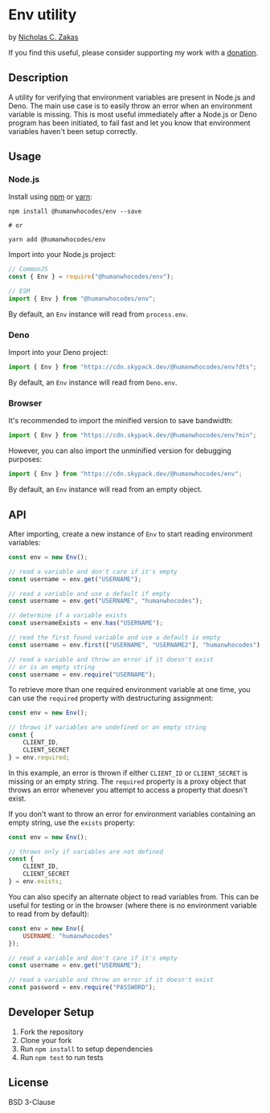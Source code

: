 # Env utility

by [Nicholas C. Zakas](https://humanwhocodes.com)

If you find this useful, please consider supporting my work with a [donation](https://humanwhocodes.com/donate).

## Description

A utility for verifying that environment variables are present in Node.js and Deno. The main use case is to easily throw an error when an environment variable is missing. This is most useful immediately after a Node.js or Deno program has been initiated, to fail fast and let you know that environment variables haven't been setup correctly.

## Usage

### Node.js

Install using [npm][npm] or [yarn][yarn]:

```
npm install @humanwhocodes/env --save

# or

yarn add @humanwhocodes/env
```

Import into your Node.js project:

```js
// CommonJS
const { Env } = require("@humanwhocodes/env");

// ESM
import { Env } from "@humanwhocodes/env";
```

By default, an `Env` instance will read from `process.env`.

### Deno

Import into your Deno project:

```js
import { Env } from "https://cdn.skypack.dev/@humanwhocodes/env?dts";
```

By default, an `Env` instance will read from `Deno.env`.

### Browser

It's recommended to import the minified version to save bandwidth:

```js
import { Env } from "https://cdn.skypack.dev/@humanwhocodes/env?min";
```

However, you can also import the unminified version for debugging purposes:

```js
import { Env } from "https://cdn.skypack.dev/@humanwhocodes/env";
```


By default, an `Env` instance will read from an empty object.

## API

After importing, create a new instance of `Env` to start reading environment variables:

```js
const env = new Env();

// read a variable and don't care if it's empty
const username = env.get("USERNAME");

// read a variable and use a default if empty
const username = env.get("USERNAME", "humanwhocodes");

// determine if a variable exists
const usernameExists = env.has("USERNAME");

// read the first found variable and use a default is empty
const username = env.first(["USERNAME", "USERNAME2"], "humanwhocodes");

// read a variable and throw an error if it doesn't exist
// or is an empty string
const username = env.require("USERNAME");
```

To retrieve more than one required environment variable at one time, you can use the `required` property with destructuring assignment:

```js
const env = new Env();

// throws if variables are undefined or an empty string
const {
    CLIENT_ID,
    CLIENT_SECRET
} = env.required;
```

In this example, an error is thrown if either `CLIENT_ID` or `CLIENT_SECRET` is missing or an empty string. The `required` property is a proxy object that throws an error whenever you attempt to access a property that doesn't exist.

If you don't want to throw an error for environment variables containing an empty string, use the `exists` property:

```js
const env = new Env();

// throws only if variables are not defined
const {
    CLIENT_ID,
    CLIENT_SECRET
} = env.exists;
```

You can also specify an alternate object to read variables from. This can be useful for testing or in the browser (where there is no environment variable to read from by default):

```js
const env = new Env({
    USERNAME: "humanwhocodes"
});

// read a variable and don't care if it's empty
const username = env.get("USERNAME");

// read a variable and throw an error if it doesn't exist
const password = env.require("PASSWORD");
```

## Developer Setup

1. Fork the repository
2. Clone your fork
3. Run `npm install` to setup dependencies
4. Run `npm test` to run tests

## License

BSD 3-Clause

[npm]: https://npmjs.com/
[yarn]: https://yarnpkg.com/
